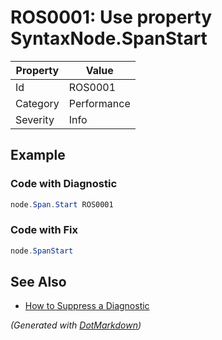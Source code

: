 # ROS0001: Use property SyntaxNode\.SpanStart

| Property | Value       |
| -------- | ----------- |
| Id       | ROS0001     |
| Category | Performance |
| Severity | Info        |

## Example

### Code with Diagnostic

```csharp
node.Span.Start ROS0001
```

### Code with Fix

```csharp
node.SpanStart
```

## See Also

* [How to Suppress a Diagnostic](../HowToConfigureAnalyzers.md#how-to-suppress-a-diagnostic)


*\(Generated with [DotMarkdown](http://github.com/JosefPihrt/DotMarkdown)\)*